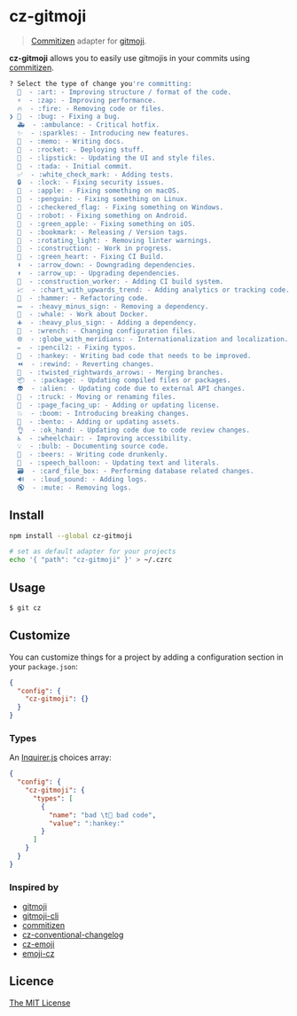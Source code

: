 # cz-gitmoji

> [Commitizen](https://github.com/commitizen/cz-cli) adapter for [gitmoji](https://gitmoji.carloscuesta.me/).


**cz-gitmoji** allows you to easily use gitmojis in your commits using [commitizen](https://github.com/commitizen/cz-cli).

```sh
? Select the type of change you're committing:
  🎨  - :art: - Improving structure / format of the code.
  ⚡️  - :zap: - Improving performance.
  🔥  - :fire: - Removing code or files.
❯ 🐛  - :bug: - Fixing a bug.
  🚑  - :ambulance: - Critical hotfix.
  ✨  - :sparkles: - Introducing new features.
  📝  - :memo: - Writing docs.
  🚀  - :rocket: - Deploying stuff.
  💄  - :lipstick: - Updating the UI and style files.
  🎉  - :tada: - Initial commit.
  ✅  - :white_check_mark: - Adding tests.
  🔒  - :lock: - Fixing security issues.
  🍎  - :apple: - Fixing something on macOS.
  🐧  - :penguin: - Fixing something on Linux.
  🏁  - :checkered_flag: - Fixing something on Windows.
  🤖  - :robot: - Fixing something on Android.
  🍏  - :green_apple: - Fixing something on iOS.
  🔖  - :bookmark: - Releasing / Version tags.
  🚨  - :rotating_light: - Removing linter warnings.
  🚧  - :construction: - Work in progress.
  💚  - :green_heart: - Fixing CI Build.  
  ⬇️  - :arrow_down: - Downgrading dependencies.
  ⬆️  - :arrow_up: - Upgrading dependencies.
  👷  - :construction_worker: - Adding CI build system.
  📈  - :chart_with_upwards_trend: - Adding analytics or tracking code.
  🔨  - :hammer: - Refactoring code.
  ➖  - :heavy_minus_sign: - Removing a dependency.
  🐳  - :whale: - Work about Docker.    
  ➕  - :heavy_plus_sign: - Adding a dependency.
  🔧  - :wrench: - Changing configuration files.
  🌐  - :globe_with_meridians: - Internationalization and localization.
  ✏️  - :pencil2: - Fixing typos.
  💩  - :hankey: - Writing bad code that needs to be improved.
  ⏪  - :rewind: - Reverting changes.
  🔀  - :twisted_rightwards_arrows: - Merging branches.
  📦  - :package: - Updating compiled files or packages.
  👽  - :alien: - Updating code due to external API changes.
  🚚  - :truck: - Moving or renaming files.
  📄  - :page_facing_up: - Adding or updating license.
  💥  - :boom: - Introducing breaking changes.
  🍱  - :bento: - Adding or updating assets.
  👌  - :ok_hand: - Updating code due to code review changes.
  ♿️  - :wheelchair: - Improving accessibility.
  💡  - :bulb: - Documenting source code.
  🍻  - :beers: - Writing code drunkenly.
  💬  - :speech_balloon: - Updating text and literals.
  🗃  - :card_file_box: - Performing database related changes.
  🔊  - :loud_sound: - Adding logs.
  🔇  - :mute: - Removing logs.      
```

## Install

```bash
npm install --global cz-gitmoji

# set as default adapter for your projects
echo '{ "path": "cz-gitmoji" }' > ~/.czrc
```

## Usage

```sh
$ git cz
```

## Customize

You can customize things for a project by adding a configuration section in your `package.json`:

```json
{
  "config": {
    "cz-gitmoji": {}
  }
}
```

### Types

An [Inquirer.js](https://github.com/SBoudrias/Inquirer.js/) choices array:
```json
{
  "config": {
    "cz-gitmoji": {
      "types": [
        {
          "name": "bad \t💩 bad code",
          "value": ":hankey:"
        }
      ]
    }
  }
}
```

### Inspired by
- [gitmoji](https://gitmoji.carloscuesta.me/)
- [gitmoji-cli](https://github.com/carloscuesta/gitmoji-cli)
- [commitizen](https://github.com/commitizen/cz-cli)
- [cz-conventional-changelog](https://github.com/commitizen/cz-conventional-changelog)
- [cz-emoji](https://github.com/ngryman/cz-emoji)
- [emoji-cz](https://github.com/kevin940726/emoji-cz)

## Licence

[The MIT License](https://github.com/Landish/cz-gitmoji/blob/master/LICENSE)
